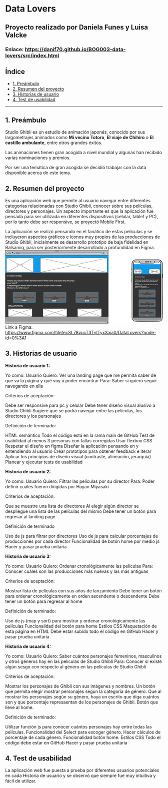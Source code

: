 # Data Lovers

## Proyecto realizado por Daniela Funes y Luisa Valcke

### Enlace: https://danif70.github.io/BOG003-data-lovers/src/index.html

## Índice

* [1. Preámbulo](#1-preámbulo)
* [2. Resumen del proyecto](#2-resumen-del-proyecto)
* [3. Historias de usuario](#3-historias-de-usuario)
* [4. Test de usabilidad](#4-test-de-usabilidad)


***

## 1. Preámbulo

Studio Ghibli es un estudio de animación japonés, conocido por sus largometrajes
animados como **Mi vecino Totoro**, **El viaje de Chihiro** o
**El castillo ambulante**, entre otros grandes éxitos.

Las animaciones tienen gran acogida a nivel mundial y algunas han recibido
varias nominaciones y premios.

Por ser una temática de gran acogida se decidió trabajar con la data disponible 
acerca de este tema.

## 2. Resumen del proyecto

Es una aplicación web que permite al usuario navegar entre diferentes categorías
relacionadas con Studio Ghibli, conocer sobre sus películas, directores y personajes.
Un aspecto importante es que la aplicación fue pensada para ser utilizada en diferentes 
dispositivos (celular, tablet y PC), por lo tanto debe ser responsive, se proyectó Mobile First.

La aplicación se realizó pensando en el fanático de estas películas y se incluyeron 
aspectos gráficos e íconos muy propios de las producciones de Studio Ghibli; inicialmente
se desarrollo prototipo de baja fidelidad en Balsamiq, para ser posteriormente desarrollado 
a profundidad en Figma.
<img src="https://github.com/LuValcke/BOG003-data-lovers/blob/main/src/imagesGhibli/DataLoversLanding.png"></img>
Link a Figma: https://www.figma.com/file/ecSL78vucT3TyITyxXaja0/DataLovers?node-id=0%3A1

## 3. Historias de usuario

**Historia de usuario 1:**

  Yo como: Usuario
  Quiero: Ver una landing page que me permita saber de que va la página y qué voy a poder encontrar
  Para: Saber si quiero seguir navegando en ella

Criterios de aceptación:

  Debe ser responsive para pc y celular
  Debe tener diseño visual alusivo a Studio Ghibli
  Sugiere que se podrá navegar entre las películas, los directores y los personajes

Definición de terminado: 

  HTML semántico
  Todo el código está en la rama main de GitHub
  Test de usabilidad al menos 3 personas con fallas corregidas
  Usar flexbox CSS
  Respetar el diseño en figma
  Diseñar la aplicación pensando en y entendiendo al usuario
  Crear prototipos para obtener feedback e iterar
  Aplicar los principios de diseño visual (contraste, alineación, jerarquía)
  Planear y ejecutar tests de usabilidad

**Historia de usuario 2:**

  Yo como: Usuario
  Quiero: Filtrar las películas por su director
  Para: Poder definir cuáles fueron dirigidas por Hayao Miyasaki

Criterios de aceptación:

  Que se muestre una lista de directores
  Al elegir algún director se despliegue una lista de las películas del mismo
  Debe tener un botón para regresar al landing page

Definición de terminado

  Uso de js para filtrar por directores
  Uso de js para calcular porcentajes de producciones por cada director
  Funcionalidad de botón home por medio js
  Hacer y pasar prueba unitaria

**Historia de usuario 3:**

  Yo como: Usuario
  Quiero: Ordenar cronológicamente las películas 
  Para: Conocer cuáles son las producciones más nuevas y las más antiguas

Criterios de aceptación:

  Mostrar lista de películas con sus años de lanzamiento
  Debe tener un botón para ordenar cronológicamente en orden ascendente o descendente
  Debe tener un botón para regresar al home

Definición de terminado:

  Uso de js (map y sort) para mostrar y ordenar cronológicamente las películas
  Funcionalidad del botón para home
  Estilos CSS
  Maquetación de esta página en HTML
  Debe estar subido todo el código en GitHub
  Hacer y pasar prueba unitaria

**Historia de usuario 4:**

  Yo como: Usuario
  Quiero: Saber cuántos personajes femeninos, masculinos y otros géneros hay en las películas de Studio Ghibli
  Para: Conocer si existe algún sesgo con respecto al género en las películas de Studio Ghibli

Criterios de aceptación:

  Mostrar los personajes de Ghibli con sus imágenes y nombres.
  Un botón que permita elegir mostrar personajes segun la categoría de género.
  Que al mostrar los personajes según su género, haya un escrito que diga cuántos son y que porcentaje represaentan de los personajes de Ghibli.
  Botón que lleve al home.

Definición de terminado: 

  Utilizar función js para conocer cuántos personajes hay entre todas las películas.
  Funcionalidad del Select para escoger género.
  Hacer cálculos de porcentaje de cada género.
  Funcionalidad botón home.
  Estilos CSS
  Todo el código debe estar en GitHub
  Hacer y pasar prueba unitaria

## 4. Test de usabilidad

La aplicación web fue puesta a prueba por diferentes usuarios potenciales en cada Historia de usuario y se 
observó que siempre fue muy intuitiva y fácil de utilizar.
